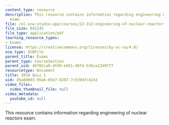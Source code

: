 ```yaml
---
content_type: resource
description: This resource contains information regarding engineering of nuclear reactors
  exam.
file: /ol-ocw-studio-app/courses/22-312-engineering-of-nuclear-reactors-fall-2015/d5a8d69395a665e702077c53947c4243_MIT22_312F15_quiz1_2014.pdf
file_size: 841145
file_type: application/pdf
learning_resource_types:
- Exams
license: https://creativecommons.org/licenses/by-nc-sa/4.0/
ocw_type: OCWFile
parent_title: Exams
parent_type: CourseSection
parent_uid: 46782ca0-dfd9-e561-49f4-53bca12d9f77
resourcetype: Document
title: 2014 Quiz 1
uid: d5a8d693-95a6-65e7-0207-7c53947c4243
video_files:
  video_thumbnail_file: null
video_metadata:
  youtube_id: null
---
```

This resource contains information regarding engineering of nuclear reactors exam.